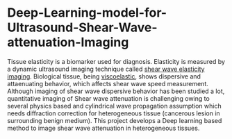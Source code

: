 # Deep-Learning-model-for-Ultrasound-Shear-Wave-attenuation-Imaging
Tissue elasticity is a biomarker used for diagnosis. Elasticity is measured by a dynamic ultrasound imaging technique called [shear wave elasticity imaging](https://www.ncbi.nlm.nih.gov/pmc/articles/PMC3063441/). Biological tissue, being [viscoelastic](https://ieeexplore.ieee.org/abstract/document/9251283), shows dispersive and attaenuating behavior, which affects shear wave speed measurement. Although imaging of shear wave dispersive behavior has been studied a lot, quantitative imaging of Shear wave attenuation is challenging owing to several physics based and cylindrical wave propagation assumption which needs diffraction correction for heterogeneous tissue (cancerous lesion in surrounding benign medium). This project develops a Deep learning based method to image shear wave attenuation in heterogeneous tissues.
